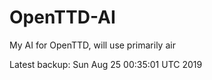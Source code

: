 # OpenTTD-AI
My AI for OpenTTD, will use primarily air

Latest backup: Sun Aug 25 00:35:01 UTC 2019

